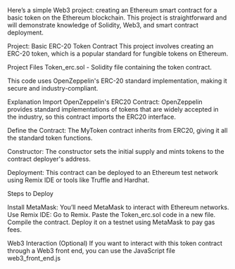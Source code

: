 Here’s a simple Web3 project: creating an Ethereum smart contract for a basic token on the Ethereum blockchain. This project is straightforward and will demonstrate knowledge of Solidity, Web3, and smart contract deployment.

Project: Basic ERC-20 Token Contract
This project involves creating an ERC-20 token, which is a popular standard for fungible tokens on Ethereum.

Project Files
Token_erc.sol - Solidity file containing the token contract.

This code uses OpenZeppelin's ERC-20 standard implementation, making it secure and industry-compliant.

Explanation
Import OpenZeppelin's ERC20 Contract: OpenZeppelin provides standard implementations of tokens that are widely accepted in the industry, so this contract imports the ERC20 interface.

Define the Contract: The MyToken contract inherits from ERC20, giving it all the standard token functions.

Constructor: The constructor sets the initial supply and mints tokens to the contract deployer's address.

Deployment: This contract can be deployed to an Ethereum test network using Remix IDE or tools like Truffle and Hardhat.

Steps to Deploy

Install MetaMask: You’ll need MetaMask to interact with Ethereum networks.
Use Remix IDE:
Go to Remix.
Paste the Token_erc.sol code in a new file.
Compile the contract.
Deploy it on a testnet using MetaMask to pay gas fees.

Web3 Interaction (Optional)
If you want to interact with this token contract through a Web3 front end, you can use the JavaScript file web3_front_end.js
